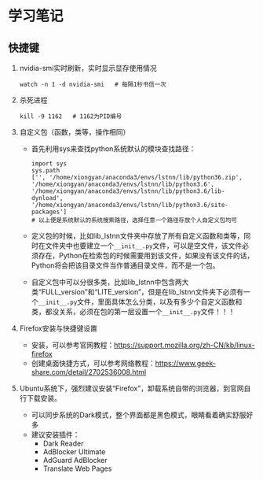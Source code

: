 # 学习笔记

## 快捷键

1. nvidia-smi实时刷新，实时显示显存使用情况

   `watch -n 1 -d nvidia-smi   # 每隔1秒书信一次`

2. 杀死进程

   `kill -9 1162   # 1162为PID编号`

3. 自定义包（函数，类等，操作相同）

   - 首先利用sys来查找python系统默认的模块查找路径：

     ```
     import sys
     sys.path
     ['', '/home/xiongyan/anaconda3/envs/lstnn/lib/python36.zip', '/home/xiongyan/anaconda3/envs/lstnn/lib/python3.6', '/home/xiongyan/anaconda3/envs/lstnn/lib/python3.6/lib-dynload', '/home/xiongyan/anaconda3/envs/lstnn/lib/python3.6/site-packages']
     # 以上便是系统默认的系统搜索路径，选择任意一个路径存放个人自定义包均可
     ```

   - 定义包的时候，比如lib_lstnn文件夹中存放了所有自定义函数和类等，同时在文件夹中也要建立一个`__init__.py`文件，可以是空文件，该文件必须存在，Python在检索包的时候需要用到该文件，如果没有该文件的话，Python将会把该目录文件当作普通目录文件，而不是一个包。

   - 自定义包中可以分很多类，比如lib_lstnn中包含两大类“FULL_version”和“LITE_version”，但是在lib_lstnn文件夹下必须有一个`__init__.py`文件，里面具体怎么分类，以及有多少个自定义函数和类，都没关系，必须在包的第一层设置一个`__init__.py`文件！！！
   
4. Firefox安装与快捷键设置

   - 安装，可以参考官网教程：https://support.mozilla.org/zh-CN/kb/linux-firefox
   - 创建桌面快捷方式，可以参考网络教程：https://www.geek-share.com/detail/2702536008.html
   
5. Ubuntu系统下，强烈建议安装“Firefox”，卸载系统自带的浏览器，到官网自行下载安装。

   - 可以同步系统的Dark模式，整个界面都是黑色模式，眼睛看着确实舒服好多
   - 建议安装插件：
     - Dark Reader
     - AdBlocker Ultimate
     - AdGuard AdBlocker
     - Translate Web Pages
